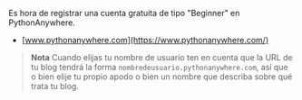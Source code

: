 
Es hora de registrar una cuenta gratuita de tipo "Beginner" en PythonAnywhere.

* [www.pythonanywhere.com](https://www.pythonanywhere.com/)


> **Nota** Cuando elijas tu nombre de usuario ten en cuenta que la URL de tu blog tendrá la forma `nombredeusuario.pythonanywhere.com`, así que o bien elije tu propio apodo o bien un nombre que describa sobre qué trata tu blog.

